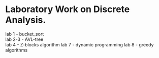 # Laboratory Work on Discrete Analysis.
lab 1 - bucket_sort  
lab 2-3 - AVL-tree  
lab 4 - Z-blocks algorithm
lab 7 - dynamic programming
lab 8 - greedy algorithms
